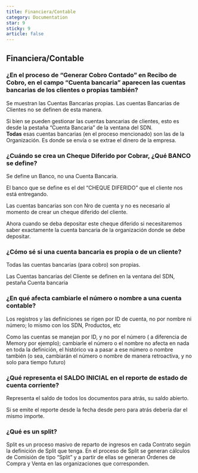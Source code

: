 ```yaml
---
title: Financiera/Contable
category: Documentation
star: 9
sticky: 9
article: false
---
```


## Financiera/Contable

### ¿En el proceso de “Generar Cobro Contado” en Recibo de Cobro, en el campo “Cuenta bancaria” aparecen las cuentas bancarias de los clientes o propias también?

Se muestran las Cuentas Bancarias propias. Las cuentas Bancarias de Clientes no se definen de esta manera. 

Si bien se pueden gestionar las cuentas bancarias de clientes, esto es desde la pestaña “Cuenta Bancaria” de la ventana del SDN.  
**Todas** esas cuentas bancarias (en el proceso mencionado) son las de la Organización. Es donde se envía o se extrae el dinero de la empresa. 
  
### ¿Cuándo se crea un Cheque Diferido por Cobrar, ¿Qué BANCO se define?

Se define un Banco, no una Cuenta Bancaria.

El banco que se define es el del “CHEQUE DIFERIDO” que el cliente nos está entregando. 

Las cuentas bancarias son con Nro de cuenta y no es necesario al momento de crear un cheque diferido del cliente.
  
Ahora cuando se deba depositar este cheque diferido si necesitaremos saber exactamente la cuenta bancaria de la organización donde se debe depositar.

### ¿Cómo sé si una cuenta bancaria es propia o de un cliente?

Todas las cuentas bancarias (para cobro) son propias.

Las Cuentas bancarias del Cliente se definen en la ventana del SDN, pestaña Cuenta bancaria

### ¿En qué afecta cambiarle el número o nombre a una cuenta contable?

Los registros y las definiciones se rigen por ID de cuenta, no por nombre ni número; lo mismo con los SDN, Productos, etc

Como las cuentas se manejan por ID, y no por el número ( a diferencia de Memory por ejemplo); cambiarle el número o el nombre no afecta en nada en toda la definición, el histórico va a pasar a ese número o nombre también (o sea, cambiarán el número o nombre de manera retroactiva, y no solo para tiempo futuro)

### ¿Qué representa el SALDO INICIAL en el reporte de estado de cuenta corriente?

Representa el saldo de todos los documentos para atrás, su saldo abierto.

Si se emite el reporte desde la fecha desde pero para atrás debería dar el mismo importe.

### ¿Qué es un split?

Split es un proceso masivo de reparto de ingresos en cada Contrato según la definición de Split que tenga. En el proceso de Split se generan cálculos de Comisión de tipo “Split” y a partir de ellas se generan Órdenes de Compra y Venta en las organizaciones que corresponden.